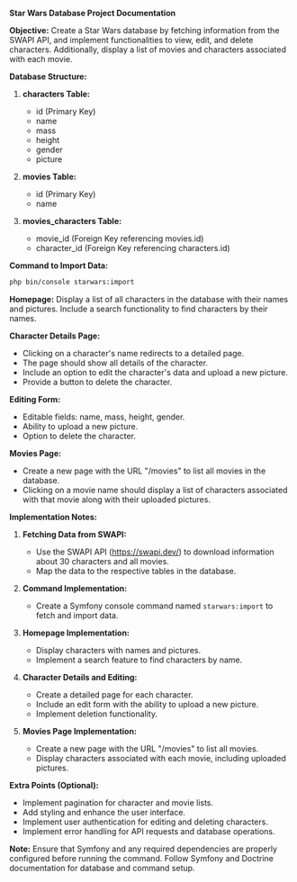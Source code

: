 **Star Wars Database Project Documentation**

**Objective:**
Create a Star Wars database by fetching information from the SWAPI API, and implement functionalities to view, edit, and delete characters. Additionally, display a list of movies and characters associated with each movie.

**Database Structure:**

1. **characters Table:**
   - id (Primary Key)
   - name
   - mass
   - height
   - gender
   - picture

2. **movies Table:**
   - id (Primary Key)
   - name

3. **movies_characters Table:**
   - movie_id (Foreign Key referencing movies.id)
   - character_id (Foreign Key referencing characters.id)

**Command to Import Data:**
```bash
php bin/console starwars:import
```

**Homepage:**
Display a list of all characters in the database with their names and pictures. Include a search functionality to find characters by their names.

**Character Details Page:**
- Clicking on a character's name redirects to a detailed page.
- The page should show all details of the character.
- Include an option to edit the character's data and upload a new picture.
- Provide a button to delete the character.

**Editing Form:**
- Editable fields: name, mass, height, gender.
- Ability to upload a new picture.
- Option to delete the character.

**Movies Page:**
- Create a new page with the URL "/movies" to list all movies in the database.
- Clicking on a movie name should display a list of characters associated with that movie along with their uploaded pictures.

**Implementation Notes:**

1. **Fetching Data from SWAPI:**
   - Use the SWAPI API (https://swapi.dev/) to download information about 30 characters and all movies.
   - Map the data to the respective tables in the database.

2. **Command Implementation:**
   - Create a Symfony console command named `starwars:import` to fetch and import data.

3. **Homepage Implementation:**
   - Display characters with names and pictures.
   - Implement a search feature to find characters by name.

4. **Character Details and Editing:**
   - Create a detailed page for each character.
   - Include an edit form with the ability to upload a new picture.
   - Implement deletion functionality.

5. **Movies Page Implementation:**
   - Create a new page with the URL "/movies" to list all movies.
   - Display characters associated with each movie, including uploaded pictures.

**Extra Points (Optional):**
- Implement pagination for character and movie lists.
- Add styling and enhance the user interface.
- Implement user authentication for editing and deleting characters.
- Implement error handling for API requests and database operations.

**Note:**
Ensure that Symfony and any required dependencies are properly configured before running the command. Follow Symfony and Doctrine documentation for database and command setup.